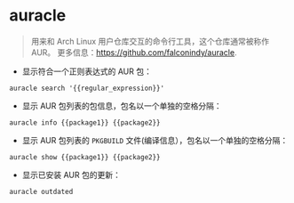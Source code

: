 # auracle

> 用来和 Arch Linux 用户仓库交互的命令行工具，这个仓库通常被称作 AUR。
> 更多信息：<https://github.com/falconindy/auracle>.

- 显示符合一个正则表达式的 AUR 包：

`auracle search '{{regular_expression}}'`

- 显示 AUR 包列表的包信息，包名以一个单独的空格分隔：

`auracle info {{package1}} {{package2}}`

- 显示 AUR 包列表的 `PKGBUILD` 文件(编译信息），包名以一个单独的空格分隔：

`auracle show {{package1}} {{package2}}`

- 显示已安装 AUR 包的更新：

`auracle outdated`
